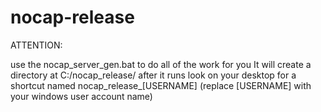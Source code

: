 # nocap-release

ATTENTION:

use the nocap_server_gen.bat to do all of the work for you 
It will create a directory at C:/nocap_release/
after it runs look on your desktop for a shortcut named nocap_release_[USERNAME] (replace [USERNAME] with your windows user account name)
